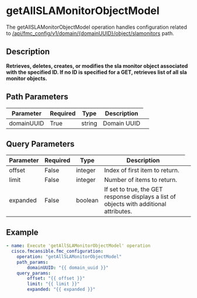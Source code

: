 # getAllSLAMonitorObjectModel

The getAllSLAMonitorObjectModel operation handles configuration related to [/api/fmc_config/v1/domain/{domainUUID}/object/slamonitors](/paths//api/fmc_config/v1/domain/{domain_uuid}/object/slamonitors.md) path.&nbsp;
## Description
**Retrieves, deletes, creates, or modifies the sla monitor object associated with the specified ID. If no ID is specified for a GET, retrieves list of all sla monitor objects.**

## Path Parameters
| Parameter | Required | Type | Description |
| --------- | -------- | ---- | ----------- |
| domainUUID | True | string <td colspan=3> Domain UUID |

## Query Parameters
| Parameter | Required | Type | Description |
| --------- | -------- | ---- | ----------- |
| offset | False | integer <td colspan=3> Index of first item to return. |
| limit | False | integer <td colspan=3> Number of items to return. |
| expanded | False | boolean <td colspan=3> If set to true, the GET response displays a list of objects with additional attributes. |

## Example
```yaml
- name: Execute 'getAllSLAMonitorObjectModel' operation
  cisco.fmcansible.fmc_configuration:
    operation: "getAllSLAMonitorObjectModel"
    path_params:
        domainUUID: "{{ domain_uuid }}"
    query_params:
        offset: "{{ offset }}"
        limit: "{{ limit }}"
        expanded: "{{ expanded }}"

```